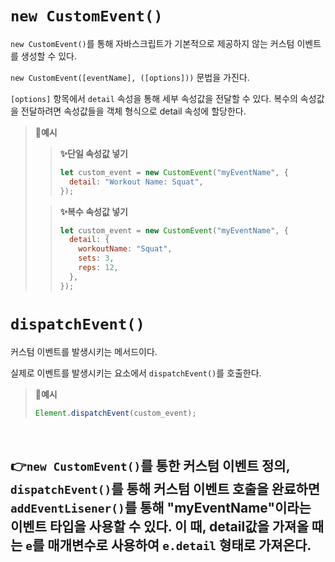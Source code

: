 # `new CustomEvent()`

`new CustomEvent()`를 통해 자바스크립트가 기본적으로 제공하지 않는 커스텀 이벤트를 생성할 수 있다.

`new CustomEvent([eventName], ([options]))` 문법을 가진다.

`[options]` 항목에서 `detail` 속성을 통해 세부 속성값을 전달할 수 있다. 복수의 속성값을 전달하려면 속성값들을 객체 형식으로 detail 속성에 할당한다.

> **📌예시**
>
> > **✨단일 속성값 넣기**
> >
> > ```js
> > let custom_event = new CustomEvent("myEventName", {
> >   detail: "Workout Name: Squat",
> > });
> > ```
>
> > **✨복수 속성값 넣기**
> >
> > ```js
> > let custom_event = new CustomEvent("myEventName", {
> >   detail: {
> >     workoutName: "Squat",
> >     sets: 3,
> >     reps: 12,
> >   },
> > });
> > ```

# `dispatchEvent()`

커스텀 이벤트를 발생시키는 메서드이다.

실제로 이벤트를 발생시키는 요소에서 `dispatchEvent()`를 호출한다.

> **📌예시**
>
> ```js
> Element.dispatchEvent(custom_event);
> ```

<br>

## 👉`new CustomEvent()`를 통한 커스텀 이벤트 정의, `dispatchEvent()`를 통해 커스텀 이벤트 호출을 완료하면 `addEventLisener()`를 통해 "myEventName"이라는 이벤트 타입을 사용할 수 있다. 이 때, detail값을 가져올 때는 `e`를 매개변수로 사용하여 `e.detail` 형태로 가져온다.
